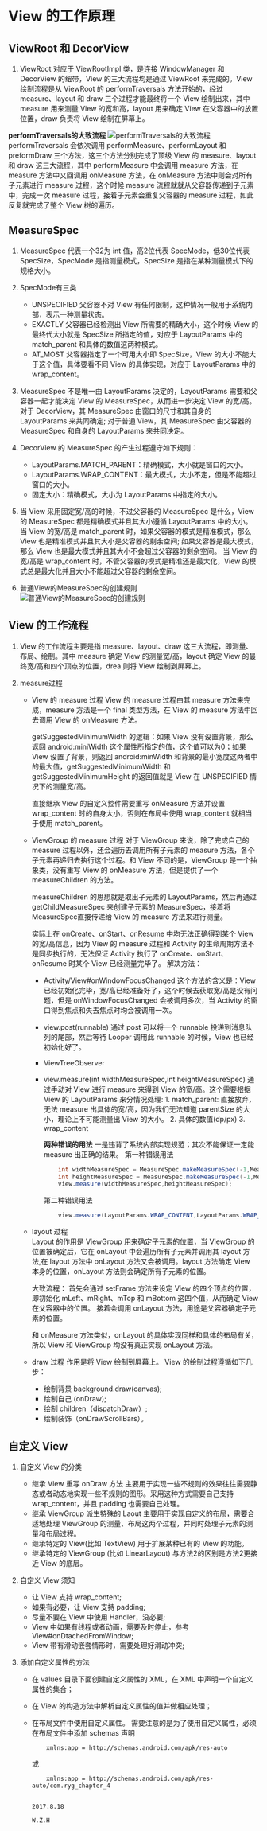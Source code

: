 # View 的工作原理
## ViewRoot 和 DecorView
1. ViewRoot 对应于 ViewRootImpl 类，是连接 WindowManager 和 DecorView 的纽带，View 的三大流程均是通过 ViewRoot 来完成的。View 绘制流程是从 ViewRoot 的 performTraversals 方法开始的，经过 measure、layout 和 draw 三个过程才能最终将一个 View 绘制出来，其中 measure 用来测量 View 的宽和高，layout 用来确定 View 在父容器中的放置位置，draw 负责将 View 绘制在屏幕上。

**performTraversals的大致流程**
![performTraversals的大致流程](http://o8fk8z4sl.bkt.clouddn.com/performTraversals%E7%9A%84%E5%A4%A7%E8%87%B4%E6%B5%81%E7%A8%8B.png)
    performTraversals 会依次调用 performMeasure、performLayout 和 preformDraw 三个方法，这三个方法分别完成了顶级 View 的 measure、layout 和 draw 这三大流程，其中 performMeasure 中会调用 measure 方法，在 measure 方法中又回调用 onMeasure 方法，在 onMeasure 方法中则会对所有子元素进行 measure 过程，这个时候 measure 流程就就从父容器传递到子元素中，完成一次 measure 过程，接着子元素会重复父容器的 measure 过程，如此反复就完成了整个 View 树的遍历。

## MeasureSpec
1. MeasureSpec 代表一个32为 int 值，高2位代表 SpecMode，低30位代表 SpecSize，SpecMode 是指测量模式，SpecSize 是指在某种测量模式下的规格大小。
2. SpecMode有三类
    
    - UNSPECIFIED
        父容器不对 View 有任何限制，这种情况一般用于系统内部，表示一种测量状态。
    - EXACTLY
        父容器已经检测出 View 所需要的精确大小，这个时候 View 的最终代大小就是 SpecSize 所指定的值，对应于 LayoutParams 中的 match_parent 和具体的数值这两种模式。
    - AT_MOST
        父容器指定了一个可用大小即 SpecSize，View 的大小不能大于这个值，具体要看不同 View 的具体实现，对应于 LayoutParams 中的 wrap_content。

3. MeasureSpec 不是唯一由 LayoutParams 决定的，LayoutParams 需要和父容器一起才能决定 View 的 MeasureSpec，从而进一步决定 View 的宽/高。
    对于 DecorView，其 MeasureSpec 由窗口的尺寸和其自身的 LayoutParams 来共同确定; 对于普通 View，其 MeasureSpec 由父容器的 MeasureSpec 和自身的 LayoutParams 来共同决定。
4. DecorView 的 MeasureSpec 的产生过程遵守如下规则：
    
    - LayoutParams.MATCH_PARENT：精确模式，大小就是窗口的大小。
    - LayoutParams.WRAP_CONTENT：最大模式，大小不定，但是不能超过窗口的大小。
    - 固定大小：精确模式，大小为 LayoutParams 中指定的大小。

5. 当 View 采用固定宽/高的时候，不过父容器的 MeasureSpec 是什么，View 的 MeasureSpec 都是精确模式并且其大小遵循 LayoutParams 中的大小。
    当 View 的宽/高是 match_parent 时，如果父容器的模式是精准模式，那么 View 也是精准模式并且其大小是父容器的剩余空间; 如果父容器是最大模式，那么 View 也是最大模式并且其大小不会超过父容器的剩余空间。
    当 View 的宽/高是 wrap_content 时，不管父容器的模式是精准还是最大化，View 的模式总是最大化并且大小不能超过父容器的剩余空间。

6. 普通View的MeasureSpec的创建规则
![普通View的MeasureSpec的创建规则](http://o7qv8ih35.bkt.clouddn.com/%E6%99%AE%E9%80%9AView%E7%9A%84MeasureSpec%E7%9A%84%E5%88%9B%E5%BB%BA%E8%A7%84%E5%88%99.png)

## View 的工作流程
1.  View 的工作流程主要是指 measure、layout、draw 这三大流程，即测量、布局、绘制。其中 measure 确定 View 的测量宽/高，layout 确定 View 的最终宽/高和四个顶点的位置，drea 则将 View 绘制到屏幕上。
2.  measure过程
    
    - View 的 measure 过程
        View 的 measure 过程由其 measure 方法来完成，measure 方法是一个 final 类型方法，在 View 的 measure 方法中回去调用 View 的 onMeasure 方法。
       
        getSuggestedMinimumWidth 的逻辑：如果 View 没有设置背景，那么返回 android:miniWidth 这个属性所指定的值，这个值可以为0；如果 View 设置了背景，则返回 android:minWidth 和背景的最小宽度这两者中的最大值，getSuggestedMinimumWidth 和 getSuggestedMinimumHeight 的返回值就是 View 在 UNSPECIFIED 情况下的测量宽/高。

        直接继承 View 的自定义控件需要重写 onMeasure 方法并设置 wrap_content 时的自身大小，否则在布局中使用 wrap_content 就相当于使用 match_parent。

    - ViewGroup 的 measure 过程
        对于 ViewGroup 来说，除了完成自己的 measure 过程以外，还会遍历去调用所有子元素的 measure 方法，各个子元素再递归去执行这个过程。和 View 不同的是，ViewGroup 是一个抽象类，没有重写 View 的 onMeasure 方法，但是提供了一个 measureChildren 的方法。
        
        measureChildren 的思想就是取出子元素的 LayoutParams，然后再通过 getChildMeasureSpec 来创建子元素的 MeasureSpec，接着将 MeasureSpec直接传递给 View 的 measure 方法来进行测量。

        实际上在 onCreate、onStart、onResume 中均无法正确得到某个 View 的宽/高信息，因为 View 的 measure 过程和 Activity 的生命周期方法不是同步执行的，无法保证 Activity 执行了 onCreate、onStart、onResume 时某个 View 已经测量完毕了。
        解决方法：
        
        - Activity/View#onWindowFocusChanged
            这个方法的含义是：View 已经初始化完毕，宽/高已经准备好了，这个时候去获取宽/高是没有问题，但是 onWindowFocusChanged 会被调用多次，当 Activity 的窗口得到焦点和失去焦点时均会被调用一次。
        - view.post(runnable)
            通过 post 可以将一个 runnable 投递到消息队列的尾部，然后等待 Looper 调用此 runnable 的时候，View 也已经初始化好了。
        - ViewTreeObserver
        - view.measure(int widthMeasureSpec,int heightMeasureSpec)
            通过手动对 View 进行 measure 来得到 View 的宽/高。这个需要根据 View 的 LayoutParams 来分情况处理:
                1. match_parent:
                    直接放弃，无法 measure 出具体的宽/高，因为我们无法知道 parentSize 的大小，理论上不可能测量出 View 的大小。
                2. 具体的数值(dp/px)
                3. wrap_content
            
            **两种错误的用法**
            一是违背了系统内部实现规范；其次不能保证一定能 measure 出正确的结果。
            第一种错误用法
            ````java
                int widthMeasureSpec = MeasureSpec.makeMeasureSpec(-1,MeasureSpec.UNSPECIFIED);
                int heightMeasureSpec = MeasureSpec.makeMeasureSpec(-1,MeasureSpec.UNSPECIFIED);
                view.measure(widthMeasureSpec,heightMeasureSpec);
            ````
            第二种错误用法
            ````java
                view.measure(LayoutParams.WRAP_CONTENT,LayoutParams.WRAP_CONTENT);
            ````

    - layout 过程        
        Layout 的作用是 ViewGroup 用来确定子元素的位置，当 ViewGroup 的位置被确定后，它在 onLayout 中会遍历所有子元素并调用其 layout 方法,在 layout 方法中 onLayout 方法又会被调用。layout 方法确定 View 本身的位置，onLayout 方法则会确定所有子元素的位置。

        大致流程：
        首先会通过 setFrame 方法来设定 View 的四个顶点的位置，即初始化 mLeft、mRight、mTop 和 mBottom 这四个值，从而确定 View 在父容器中的位置。
        接着会调用 onLayout 方法，用途是父容器确定子元素的位置。

        和 onMeasure 方法类似，onLayout 的具体实现同样和具体的布局有关，所以 View 和 ViewGroup 均没有真正实现 onLayout 方法。

    - draw 过程
        作用是将 View 绘制到屏幕上。
        View 的绘制过程遵循如下几步：

        - 绘制背景 background.draw(canvas);
        - 绘制自己 (onDraw);
        - 绘制 children（dispatchDraw）;
        - 绘制装饰（onDrawScrollBars）。

## 自定义 View
1. 自定义 View 的分类
    
    - 继承 View 重写 onDraw 方法
        主要用于实现一些不规则的效果往往需要静态或者动态地实现一些不规则的图形。采用这种方式需要自己支持 wrap_content，并且 padding 也需要自己处理。
    - 继承 ViewGroup 派生特殊的 Laout
        主要用于实现自定义的布局，需要合适地处理 ViewGroup 的测量、布局这两个过程，并同时处理子元素的测量和布局过程。
    - 继承特定的 View(比如 TextView)
        用于扩展某种已有的 View 的功能。
    - 继承特定的 ViewGroup (比如 LinearLayout)
        与方法2的区别是方法2更接近 View 的底层。

2. 自定义 View 须知
    
    - 让 View 支持 wrap_content;
    - 如果有必要，让 View 支持 padding;
    - 尽量不要在 View 中使用 Handler，没必要;
    - View 中如果有线程或者动画，需要及时停止，参考 View#onDtachedFromWindow;
    - View 带有滑动嵌套情形时，需要处理好滑动冲突;

3. 添加自定义属性的方法

    - 在 values 目录下面创建自定义属性的 XML，在 XML 中声明一个自定义属性的集合；
    - 在 View 的构造方法中解析自定义属性的值并做相应处理；
    - 在布局文件中使用自定义属性。
        需要注意的是为了使用自定义属性，必须在布局文件中添加 schemas 声明
        ````
            xmlns:app = http://schemas.android.com/apk/res-auto
        ````
        或
        ````
            xmlns:app = http://schemas.android.com/apk/res-auto/com.ryg_chapter_4
        ````



                                                                    2017.8.18
                                                                      W.Z.H